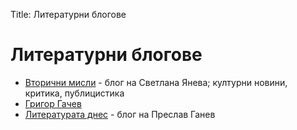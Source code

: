 Title: Литературни блогове

# Литературни блогове
  - [Вторични мисли](http://descendedfromculture.dir.bg/_wm/diary/?df=46&dflid=3) - блог на Светлана Янева; културни новини, критика, публицистика
  - [Григор Гачев](http://www.gatchev.info/blog/)
  - [Литературата днес](http://literaturatadnes.com/) - блог на Преслав Ганев
